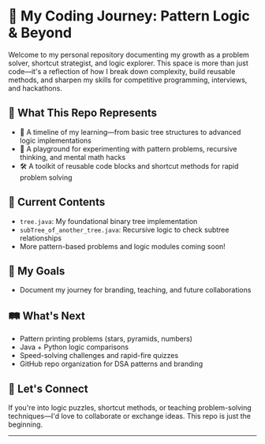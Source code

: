 # 🚀 My Coding Journey: Pattern Logic & Beyond

Welcome to my personal repository documenting my growth as a problem solver, shortcut strategist, and logic explorer. This space is more than just code—it's a reflection of how I break down complexity, build reusable methods, and sharpen my skills for competitive programming, interviews, and hackathons.

## 🧠 What This Repo Represents

- 📘 A timeline of my learning—from basic tree structures to advanced logic implementations
- 🧩 A playground for experimenting with pattern problems, recursive thinking, and mental math hacks
- 🛠️ A toolkit of reusable code blocks and shortcut methods for rapid problem solving

## 📂 Current Contents

- `tree.java`: My foundational binary tree implementation
- `subTree_of_another_tree.java`: Recursive logic to check subtree relationships
- More pattern-based problems and logic modules coming soon!

## 🎯 My Goals


- Document my journey for branding, teaching, and future collaborations

## 🛤️ What's Next

- Pattern printing problems (stars, pyramids, numbers)
- Java + Python logic comparisons
- Speed-solving challenges and rapid-fire quizzes
- GitHub repo organization for DSA patterns and branding

## 🤝 Let's Connect

If you're into logic puzzles, shortcut methods, or teaching problem-solving techniques—I'd love to collaborate or exchange ideas. This repo is just the beginning.

---


